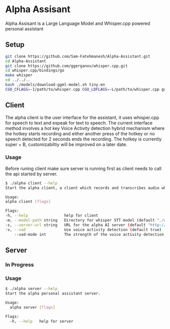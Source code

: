 # Alpha Assisant

Alpha Assisant is a Large Language Model and Whisper.cpp powered personal assistant

## Setup
```bash
git clone https://github.com/Sam-Fatehmanesh/Alpha-Assistant.git
cd Alpha-Assistant
git clone https://github.com/ggerganov/whisper.cpp.git
cd whisper.cpp/bindings/go
make whisper
cd ../../..
bash ./models/download-ggml-model.sh tiny.en
CGO_CFLAGS=-I/path/to/whisper.cpp CGO_LDFLAGS=-L/path/to/whisper.cpp go build -o alpha
```
## Client
The alpha client is the user interface for the assistant, it uses whisper.cpp for speech to text and espeak for text to speech. The current interface method involves a hot key Voice Activity detection hybrid mechanism where the hotkey starts recording and either another press of the hotkey or no speech detected for 2 seconds ends the recording. The hotkey is currently super + B, customizabiltiy will be improved on a later date.

### Usage
Before runing client make sure server is running first as client needs to call the api started by server.
```bash
$ ./alpha client --help
Start the alpha client, a client which records and transcribes audio which is then sent to the alpha server.

Usage:
alpha client [flags]

Flags:
-h, --help                help for client
-m, --model-path string   Directory for whisper STT model (default "./whisper.cpp/models/ggml-tiny.en.bin")
-s, --server-url string   URL for the alpha AI server (default "http://127.0.0.1:22589")
-v, --vad                 Use voice activity detection (default true)
    --vad-mode int        The strength of the voice activity detection, from 0, most sensitive, to 3, least sensitive (default 1)
```

## Server
### In Progress

### Usage
```bash
$ ./alpha server --help
Start the alpha personal assistant server.

Usage:
  alpha server [flags]

Flags:
  -h, --help   help for server
```